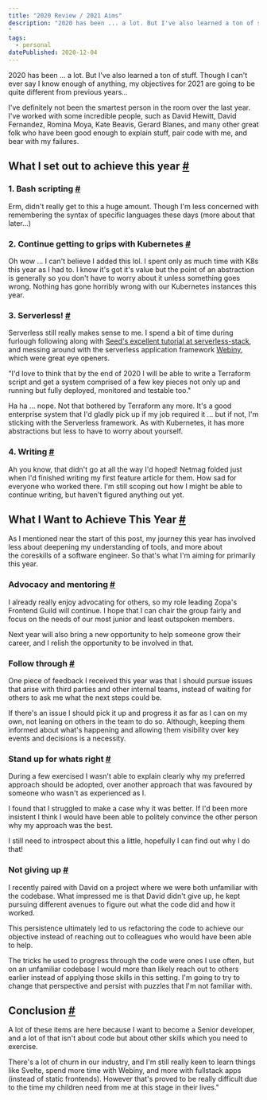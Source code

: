 ```yaml
---
title: "2020 Review / 2021 Aims"
description: "2020 has been ... a lot. But I've also learned a ton of stuff. Though I can't ever say I know enough of anything, my objectives for 2021 are going to be quite different from previous years...
"
tags: 
  - personal
datePublished: 2020-12-04
---
```

2020 has been ... a lot. But I've also learned a ton of stuff. Though I can't ever say I know enough of anything, my objectives for 2021 are going to be quite different from previous years...

I've definitely not been the smartest person in the room over the last year. I've worked with some incredible people, such as David Hewitt, David Fernandez, Romina Moya, Kate Beavis, Gerard Blanes, and many other great folk who have been good enough to explain stuff, pair code with me, and bear with my failures.

## What I set out to achieve this year [#](https://deliciousreverie.co.uk/posts/2020-review-2021-aims/#what-i-set-out-to-achieve-this-year)

### 1\. Bash scripting [#](https://deliciousreverie.co.uk/posts/2020-review-2021-aims/#1.-bash-scripting)

Erm, didn't really get to this a huge amount. Though I'm less concerned with remembering the syntax of specific languages these days (more about that later...)

### 2\. Continue getting to grips with Kubernetes [#](https://deliciousreverie.co.uk/posts/2020-review-2021-aims/#2.-continue-getting-to-grips-with-kubernetes)

Oh wow ... I can't believe I added this lol. I spent only as much time with K8s this year as I had to. I know it's got it's value but the point of an abstraction is generally so you don't have to worry about it unless something goes wrong. Nothing has gone horribly wrong with our Kubernetes instances this year.

### 3\. Serverless! [#](https://deliciousreverie.co.uk/posts/2020-review-2021-aims/#3.-serverless!)

Serverless still really makes sense to me. I spend a bit of time during furlough following along with [Seed's excellent tutorial at serverless-stack](https://serverless-stack.com/), and messing around with the serverless application framework [Webiny](https://webiny.com/), which were great eye openers.

"I'd love to think that by the end of 2020 I will be able to write a Terraform script and get a system comprised of a few key pieces not only up and running but fully deployed, monitored and testable too."

Ha ha ... nope. Not that bothered by Terraform any more. It's a good enterprise system that I'd gladly pick up if my job required it ... but if not, I'm sticking with the Serverless framework. As with Kubernetes, it has more abstractions but less to have to worry about yourself.

### 4\. Writing [#](https://deliciousreverie.co.uk/posts/2020-review-2021-aims/#4.-writing)

Ah you know, that didn't go at all the way I'd hoped! Netmag folded just when I'd finished writing my first feature article for them. How sad for everyone who worked there. I'm still scoping out how I might be able to continue writing, but haven't figured anything out yet.

## What I Want to Achieve This Year [#](https://deliciousreverie.co.uk/posts/2020-review-2021-aims/#what-i-want-to-achieve-this-year)

As I mentioned near the start of this post, my journey this year has involved less about deepening my understanding of tools, and more about the coreskills of a software engineer. So that's what I'm aiming for primarily this year.

### Advocacy and mentoring [#](https://deliciousreverie.co.uk/posts/2020-review-2021-aims/#advocacy-and-mentoring)

I already really enjoy advocating for others, so my role leading Zopa's Frontend Guild will continue. I hope that I can chair the group fairly and focus on the needs of our most junior and least outspoken members.

Next year will also bring a new opportunity to help someone grow their career, and I relish the opportunity to be involved in that.

### Follow through [#](https://deliciousreverie.co.uk/posts/2020-review-2021-aims/#follow-through)

One piece of feedback I received this year was that I should pursue issues that arise with third parties and other internal teams, instead of waiting for others to ask me what the next steps could be.

If there's an issue I should pick it up and progress it as far as I can on my own, not leaning on others in the team to do so. Although, keeping them informed about what's happening and allowing them visibility over key events and decisions is a necessity.

### Stand up for whats right [#](https://deliciousreverie.co.uk/posts/2020-review-2021-aims/#stand-up-for-whats-right)

During a few exercised I wasn't able to explain clearly why my preferred approach should be adopted, over another approach that was favoured by someone who wasn't as experienced as I.

I found that I struggled to make a case why it was better. If I'd been more insistent I think I would have been able to politely convince the other person why my approach was the best.

I still need to introspect about this a little, hopefully I can find out why I do that!

### Not giving up [#](https://deliciousreverie.co.uk/posts/2020-review-2021-aims/#not-giving-up)

I recently paired with David on a project where we were both unfamiliar with the codebase. What impressed me is that David didn't give up, he kept pursuing different avenues to figure out what the code did and how it worked.

This persistence ultimately led to us refactoring the code to achieve our objective instead of reaching out to colleagues who would have been able to help.

The tricks he used to progress through the code were ones I use often, but on an unfamiliar codebase I would more than likely reach out to others earlier instead of applying those skills in this setting. I'm going to try to change that perspective and persist with puzzles that I'm not familiar with.

## Conclusion [#](https://deliciousreverie.co.uk/posts/2020-review-2021-aims/#conclusion)

A lot of these items are here because I want to become a Senior developer, and a lot of that isn't about code but about other skills which you need to exercise.

There's a lot of churn in our industry, and I'm still really keen to learn things like Svelte, spend more time with Webiny, and more with fullstack apps (instead of static frontends). However that's proved to be really difficult due to the time my children need from me at this stage in their lives."
